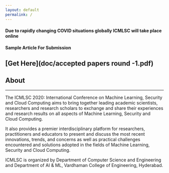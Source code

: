 ```yaml
---
layout: default
permalink: /
---
```

#### Due to rapidly changing COVID situations globally ICMLSC will take place online

#### Sample Article For Submission

[Get Here](doc/accepted papers round -1.pdf)
---
## About
---
The ICMLSC 2020: International Conference on Machine Learning, Security and Cloud Computing aims to bring together leading academic scientists, researchers and research scholars to exchange and share their experiences and research results on all aspects of Machine Learning, Security and Cloud Computing.

It also provides a premier interdisciplinary platform for researchers, practitioners and educators to present and discuss the most recent innovations, trends, and concerns as well as practical challenges encountered and solutions adopted in the fields of Machine Learning, Security and Cloud Computing.

ICMLSC is organized by Department of Computer Science and Engineering and Department of AI & ML, Vardhaman College of Engineering, Hyderabad.
